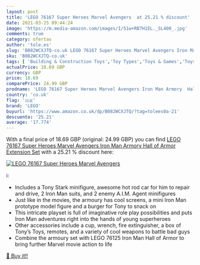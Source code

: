 ```yaml
---
layout: post
title: 'LEGO 76167 Super Heroes Marvel Avengers  at 25.21 % discount'
date: 2021-03-25 09:44:24
image: 'https://m.media-amazon.com/images/I/51w+RB7H1EL._SL400_.jpg'
comments: true
category: ofertas
author: 'tole.es'
slug: 'B082WCXJTQ-co.uk LEGO 76167 Super Heroes Marvel Avengers Iron Man Armory...'
sku: 'B082WCXJTQ-co.uk'
tags: [ 'Building & Construction Toys','Toy Types','Toys & Games','Toys Store','lego', ]
actualPrice: 18.69 GBP
currency: GBP
price: 18.69
comparePrice: 24.99 GBP
prodname: 'LEGO 76167 Super Heroes Marvel Avengers Iron Man Armory  Hall of Armor Extension Set'
country: 'co.uk'
flag: '🇬🇧'
brand: 'LEGO'
buyurl: 'https://www.amazon.co.uk/dp/B082WCXJTQ/?tag=tolees0a-21'
descuento: '25.21'
average: '17.774'
---
```


With a final price of 18.69 GBP (original: 24.99 GBP) you can find [LEGO 76167 Super Heroes Marvel Avengers Iron Man Armory  Hall of Armor Extension Set](https://www.amazon.co.uk/dp/B082WCXJTQ/?tag=tolees0a-21) with a  25.21 % discount here:

[![LEGO 76167 Super Heroes Marvel Avengers ](https://m.media-amazon.com/images/I/51w+RB7H1EL._SL400_.jpg)](https://www.amazon.co.uk/dp/B082WCXJTQ/?tag=tolees0a-21)

ℹ️:

- Includes a Tony Stark minifigure, awesome hot rod car for him to repair and drive, 2 Iron Man suits, and 2 enemy A.I.M. Agent minifigures
- Just like in the movies, the armoury has cool screens, a mini Iron Man prototype model figure and a burger for Tony to snack on
- This intricate playset is full of imaginative role play possibilities and puts Iron Man adventures right into the hands of young superheroes
- Other accessories include a cup, wrench, fire extinguisher, a box of Tony’s Toys, remotes, and a variety of cool weapons to battle bad guys
- Combine the armoury set with LEGO 76125 Iron Man Hall of Armor to bring further Marvel movie action to life

[🛒 Buy it!!](https://www.amazon.co.uk/dp/B082WCXJTQ/?tag=tolees0a-21)
